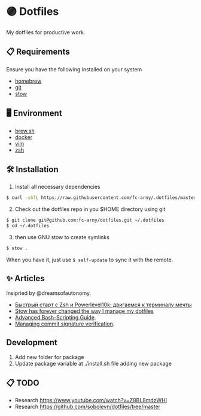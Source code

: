 # 🟣 Dotfiles

My dotfiles for productive work.

## 📋 Requirements
Ensure you have the following installed on your system
- [homebrew](https://brew.sh/)
- [git](https://git-scm.com/) 
- [stow](https://www.gnu.org/software/stow/) 

## 🖥️ Environment

- [brew.sh](https://brew.sh)
- [docker](https://www.docker.com)
- [vim](https://www.vim.org)
- [zsh](https://www.zsh.org)

## 🛠️ Installation
1) Install all necessary dependencies

```bash
$ curl -sSfL https://raw.githubusercontent.com/fc-arny/.dotfiles/master/install | bash
```

2) Check out the dotfiles repo in you $HOME directory using git

```bash
$ git clone git@github.com:fc-arny/dotfiles.git ~/.dotfiles
$ cd ~/.dotfiles
```

3) then use GNU stow to create symlinks

```bash
$ stow .
```

When you have it, just use `$ self-update` to sync it with the remote.

## ✨ Articles
Insipried by @dreamsofautonomy.
- [Быстрый старт с Zsh и Powerlevel10k: двигаемся к терминалу мечты](https://habr.com/ru/articles/739376/)
- [Stow has forever changed the way I manage my dotfiles](https://www.youtube.com/watch?v=y6XCebnB9gs)
- [Advanced Bash-Scripting Guide](https://tldp.org/LDP/abs/html/index.html).
- [Managing commit signature verification](https://docs.github.com/en/authentication/managing-commit-signature-verification).

## Development
1) Add new folder for package
2) Update package variable at ./install.sh file adding new package

## 📋 TODO
- Research https://www.youtube.com/watch?v=Z8BL8mdzWHI
- Research https://github.com/sobolevn/dotfiles/tree/master 
